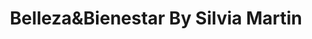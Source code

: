 ---
title: "Belleza&Bienestar By Silvia Martin"
url: /zaragoza/bellezaybienestar-by-silvia-martin/
shop: cosméticos
---